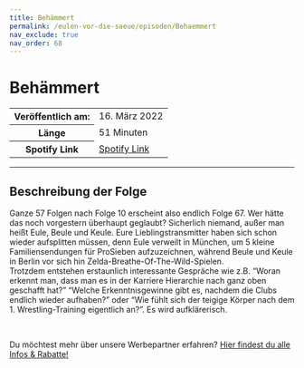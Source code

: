```yaml
---
title: Behämmert
permalink: /eulen-vor-die-saeue/episoden/Behaemmert
nav_exclude: true
nav_order: 68
---
```


# Behämmert
<table class="resp-table dcf-table dcf-table-responsive dcf-table-bordered dcf-table-striped dcf-w-100%">
                    <tbody>
                        <tr>
                            <th scope="row">Veröffentlich am:</th>
                            <td data-label="Veröffentlich am:">16. März 2022</td>
                        </tr>
                        <tr>
                            <th scope="row">Länge </th>
                            <td data-label="Länge ">51 Minuten</td>
                        </tr><tr>
                                <th scope="row">Spotify Link</th>
                                <td data-label="Spotify Link"><a href="https://open.spotify.com/episode/1B1cDY2gUVPuxfAKrf4XHY">Spotify Link</a></td>
                            </tr></tbody>
                </table>

***

## Beschreibung der Folge

<div>
<p>Ganze 57 Folgen nach Folge 10 erscheint also endlich Folge 67. Wer hätte das noch vorgestern überhaupt geglaubt? Sicherlich niemand, außer man heißt Eule, Beule und Keule. Eure Lieblingstransmitter haben sich schon wieder aufsplitten müssen, denn Eule verweilt in München, um 5 kleine Familiensendungen für ProSieben aufzuzeichnen, während Beule und Keule in Berlin vor sich hin Zelda-Breathe-Of-The-Wild-Spielen. <br/>Trotzdem entstehen erstaunlich interessante Gespräche wie z.B. “Woran erkennt man, dass man es in der Karriere Hierarchie nach ganz oben geschafft hat?” “Welche Erkenntnisgewinne gibt es, nachdem die Clubs endlich wieder aufhaben?” oder “Wie fühlt sich der teigige Körper nach dem 1. Wrestling-Training eigentlich an?”. Es wird aufklärerisch.</p><br/><p>Du möchtest mehr über unsere Werbepartner erfahren? <a href="https://linktr.ee/EulenvordieSaeue" rel="nofollow">Hier findest du alle Infos &amp; Rabatte!</a></p>  
</div>

